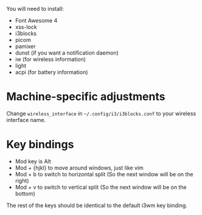 You will need to install:
+ Font Awesome 4
+ xss-lock
+ i3blocks
+ picom
+ pamixer
+ dunst (if you want a notification daemon)
+ iw (for wireless information)
+ light
+ acpi (for battery information)

# Machine-specific adjustments
Change `wireless_interface` in `~/.config/i3/i3blocks.conf` to your wireless interface name.

# Key bindings
+ Mod key is Alt
+ Mod + {hjkl} to move around windows, just like vim
+ Mod + b to switch to horizontal split (So the next window will be on the right)
+ Mod + v to switch to vertical split (So the next window will be on the bottom)

The rest of the keys should be identical to the default i3wm key binding.

